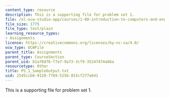 ```yaml
---
content_type: resource
description: This is a supporting file for problem set 1.
file: /ol-ocw-studio-app/courses/1-00-introduction-to-computers-and-engineering-problem-solving-spring-2012/2545ccb691207769525b815cf277e641_PS_1_SampleOutput.txt
file_size: 1775
file_type: text/plain
learning_resource_types:
- Assignments
license: https://creativecommons.org/licenses/by-nc-sa/4.0/
ocw_type: OCWFile
parent_title: Assignments
parent_type: CourseSection
parent_uid: b1a78d76-f7e7-9a73-3cf9-35247474a66a
resourcetype: Other
title: PS_1_SampleOutput.txt
uid: 2545ccb6-9120-7769-525b-815cf277e641
---
```

This is a supporting file for problem set 1.